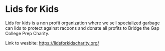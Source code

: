 # Lids for Kids #

Lids for kids is a non profit organization where we sell specialized garbage can lids to protect against racoons and 
donate all profits to Bridge the Gap College Prep Charity. 

Link to wesbite: https://lidsforkidscharity.org/
